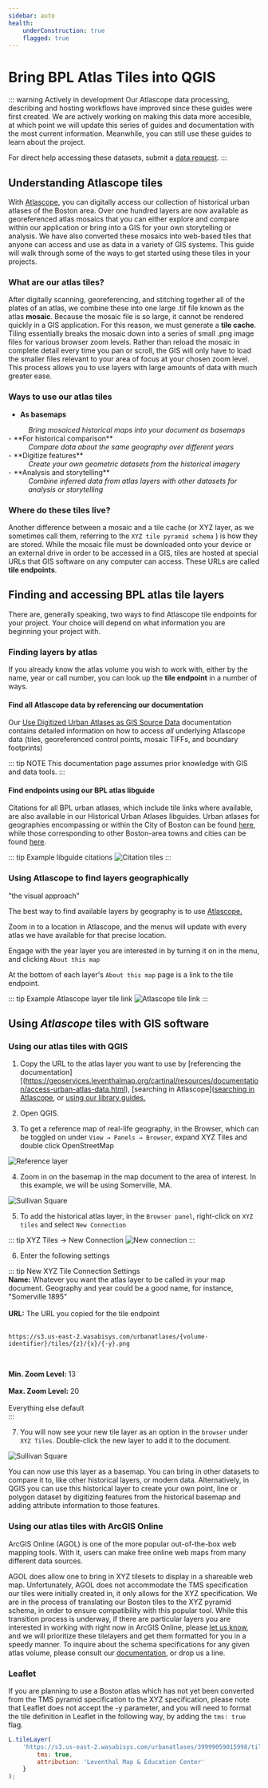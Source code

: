 ```yaml
---
sidebar: auto
health: 
    underConstruction: true
    flagged: true
---
```

# Bring BPL Atlas Tiles into QGIS

::: warning Actively in development
Our Atlascope data processing, describing and hosting workflows have improved since these guides were first created. We are actively working on making this data more accesible, at which point we will update this series of guides and documentation with the most current information. Meanwhile, you can still use these guides to learn about the project. 

For direct help accessing these datasets, submit a [data request]("https://www.leventhalmap.org/research/geospatial/").
:::


## Understanding Atlascope tiles
With [Atlascope](https://atlascope.leventhalmap.org), you can digitally access our collection of historical urban atlases of the Boston area. Over one hundred layers are now available as georeferenced atlas mosaics that you can either explore and compare within our application or bring into a GIS for your own storytelling or analysis. We have also converted these mosaics into web-based tiles that anyone can access and use as data in a variety of GIS systems. This guide will walk through some of the ways to get started using these tiles in your projects. 

### What are our atlas tiles?
After digitally scanning, georeferencing, and stitching together all of the plates of an atlas, we combine these into one large .tif file known as the atlas **mosaic**. Because the mosaic file is so large, it cannot be rendered quickly in a GIS application. For this reason, we must generate a **tile cache**. Tiling essentially breaks the mosaic down into a series of small .png image files for various browser zoom levels. Rather than reload the mosaic in complete detail every time you pan or scroll, the GIS will only have to load the smaller files relevant to your area of focus at your chosen zoom level. This process allows you to use layers with large amounts of data with much greater ease.

### Ways to use our atlas tiles
- **As basemaps**
<dd> <i> Bring mosaiced historical maps into your document as basemaps </i> </dd> 
- **For historical comparison**
<dd> <i> Compare data about the same geography over different years </i> </dd>
- **Digitize features**
<dd> <i> Create your own geometric datasets from the historical imagery </i> </dd>
- **Analysis and storytelling**
<dd> <i> Combine inferred data from atlas layers with other datasets for analysis or storytelling </i> </dd>

### Where do these tiles live? 
Another difference between a mosaic and a tile cache (or XYZ layer, as we sometimes call them, referring to the `XYZ tile pyramid schema` ) is how they are stored. While the mosaic file must be downloaded onto your device or an external drive in order to be accessed in a GIS, tiles are hosted at special URLs that GIS software on any computer can access. These URLs are called **tile endpoints**. 

## Finding and accessing BPL atlas tile layers
There are, generally speaking, two ways to find Atlascope tile endpoints for your project. Your choice will depend on what information you are beginning your project with.

### Finding layers by atlas
If you already know the atlas volume you wish to work with, either by the name, year or call number, you can look up the **tile endpoint** in a number of ways.

#### Find all Atlascope data by referencing our documentation

Our [Use Digitized Urban Atlases as GIS Source Data](../documentation/access-urban-atlas-data.html) documentation contains detailed information on how to access *all* underlying Atlascope data (tiles, georeferenced control points, mosaic TIFFs, and boundary footprints)

::: tip NOTE
This documentation page assumes prior knowledge with GIS and data tools.
:::


#### Find endpoints using our BPL atlas libguide
Citations for all BPL urban atlases, which include tile links where available, are also available in our Historical Urban Atlases libguides. Urban atlases for geographies encompassing or within the City of Boston can be found [here](https://guides.bpl.org/urban-atlases/list), while those corresponding to other Boston-area towns and cities can be found [here](https://guides.bpl.org/mass-urban-atlases).

::: tip Example libguide citations
![Citation tiles](./media/tile-citation.png)
:::


### Using Atlascope to find layers geographically
"the visual approach"

The best way to find available layers by geography is to use <a target = "_blank" href ='https://atlascope.leventhalmap.org/'>Atlascope.</a>

Zoom in to a location in Atlascope, and the menus will update with every atlas we have available for that precise location. 

Engage with the year layer you are interested in by turning it on in the menu, and clicking `About this map`

At the bottom of each layer's `About this map` page is a link to the tile endpoint.

::: tip Example Atlascope layer tile link
![Atlascope tile link](./media/atlascope-tile-link.png)
:::



## Using *Atlascope* tiles with GIS software

### Using our atlas tiles with QGIS

1. Copy the URL to the atlas layer you want to use by [referencing the documentation][(https://geoservices.leventhalmap.org/cartinal/resources/documentation/access-urban-atlas-data.html), [searching in Atlascope](<a href ='./atlascope-tiles.html#Finding-layers-by-geography'>searching in Atlascope</a>, or <a target = "_blank" href ='https://guides.bpl.org/urban-atlases/list'>using our library guides.</a>

2. Open QGIS. 

3. To get a reference map of real-life geography, in the Browser, which can be toggled on under `View → Panels → Browser`, expand XYZ Tiles and double click OpenStreetMap

![Reference layer](./media/openstreetmap.png)

4. Zoom in on the basemap in the map document to the area of interest. In this example, we will be using Somerville, MA. 

![Sullivan Square](./media/sullivansq.png)

5. To add the historical atlas layer, in the `Browser panel`, right-click on `XYZ tiles` and select `New Connection`

::: tip XYZ Tiles → New Connection
![New connection](./media/newconnection.gif)
:::

6. Enter the following settings

::: tip New XYZ Tile Connection Settings<br>
**Name:** Whatever you want the atlas layer to be called in your map document. Geography and year could be a good name, for instance, "Somerville 1895"<br><br>
**URL:** The URL you copied for the tile endpoint<br><br>
```
https://s3.us-east-2.wasabisys.com/urbanatlases/{volume-identifier}/tiles/{z}/{x}/{-y}.png
```
<br>

**Min. Zoom Level:** 13<br><br>
**Max. Zoom Level:** 20<br><br>
Everything else default<br>
:::


7. You will now see your new tile layer as an option in the `browser` under `XYZ Tiles`. Double-click the new layer to add it to the document.

![Sullivan Square](./media/sullivansq2.png)

You can now use this layer as a basemap. You can bring in other datasets to compare it to, like other historical layers, or modern data. Alternatively, in QGIS you can use this historical layer to create your own point, line or polygon dataset by digitizing features from the historical basemap and adding attribute information to those features. 


### Using our atlas tiles with ArcGIS Online

ArcGIS Online (AGOL) is one of the more popular out-of-the-box web mapping tools. With it, users can make free online web maps from many different data sources.

AGOL does allow one to bring in XYZ tilesets to display in a shareable web map. Unfortunately, AGOL does not accommodate the TMS specification our tiles were initially created in, it only allows for the XYZ specification. We are in the process of translating our Boston tiles to the XYZ pyramid schema, in order to ensure compatibility with this popular tool. While this transition process is underway, if there are particular layers you are interested in working with right now in ArcGIS Online, please <a target = "_blank" href ='https://geoservices.leventhalmap.org/cartinal/resources/request.html'>let us know</a>, and we will prioritize these tilelayers and get them formatted for you in a speedy manner. To inquire about the schema specifications for any given atlas volume, please consult our [documentation](https://geoservices.leventhalmap.org/cartinal/resources/documentation/access-urban-atlas-data.html), or drop us a line.


### Leaflet

If you are planning to use a Boston atlas which has not yet been converted from the TMS pyramid specification to the XYZ specification, please note that Leaflet does not accept the -y parameter, and you will need to format the tile definition in Leaflet in the following way, by adding the `tms: true` flag.

``` javascript
L.tileLayer(
    'https://s3.us-east-2.wasabisys.com/urbanatlases/39999059015998/tiles/{z}/{x}/{y}.png', {
        tms: true, 
        attribution: 'Leventhal Map & Education Center'
    }
);
```